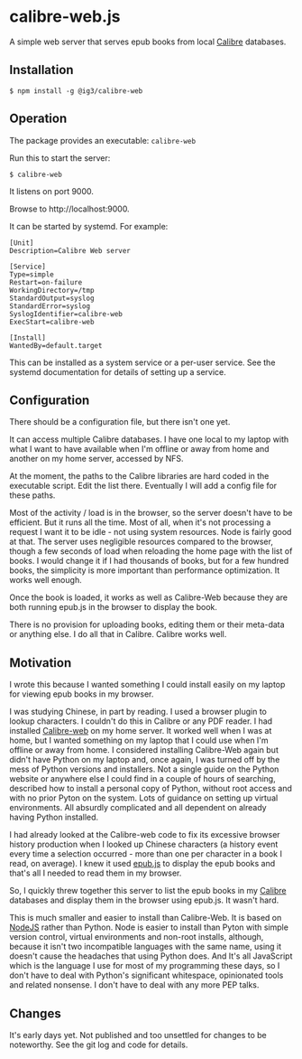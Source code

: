 # calibre-web.js

A simple web server that serves epub books from local
[Calibre](https://github.com/kovidgoyal/calibre) databases.

## Installation
```
$ npm install -g @ig3/calibre-web
```

## Operation
The package provides an executable: `calibre-web`

Run this to start the server:

```
$ calibre-web
```

It listens on port 9000.

Browse to http://localhost:9000.

It can be started by systemd. For example:

```
[Unit]
Description=Calibre Web server

[Service]
Type=simple
Restart=on-failure
WorkingDirectory=/tmp
StandardOutput=syslog
StandardError=syslog
SyslogIdentifier=calibre-web
ExecStart=calibre-web

[Install]
WantedBy=default.target
```

This can be installed as a system service or a per-user service. See the
systemd documentation for details of setting up a service.


## Configuration

There should be a configuration file, but there isn't one yet. 

It can access multiple Calibre databases. I have one local to my laptop with
what I want to have available when I'm offline or away from home and
another on my home server, accessed by NFS.

At the moment, the paths to the Calibre libraries are hard coded in the
executable script. Edit the list there. Eventually I will add a config file
for these paths.

Most of the activity / load is in the browser, so the server doesn't have
to be efficient. But it runs all the time. Most of all, when it's not
processing a request I want it to be idle - not using system resources.
Node is fairly good at that. The server uses negligible resources compared
to the browser, though a few seconds of load when reloading the home page
with the list of books. I would change it if I had thousands of books, but
for a few hundred books, the simplicity is more important than performance
optimization. It works well enough.

Once the book is loaded, it works as well as Calibre-Web because they are
both running epub.js in the browser to display the book.

There is no provision for uploading books, editing them or their meta-data
or anything else. I do all that in Calibre. Calibre works well.

## Motivation

I wrote this because I wanted something I could install easily on my laptop
for viewing epub books in my browser.

I was studying Chinese, in part by reading. I used a browser plugin to
lookup characters. I couldn't do this in Calibre or any PDF reader. I had
installed [Calibre-web](https://github.com/janeczku/calibre-web) on my
home server. It worked well when I was at home, but I wanted something on
my laptop that I could use when I'm offline or away from home. I considered
installing Calibre-Web again but didn't have Python on my laptop and, once
again, I was turned off by the mess of Python versions and installers. Not
a single guide on the Python website or anywhere else I could find in a
couple of hours of searching, described how to install a personal copy of
Python, without root access and with no prior Pyton on the system. Lots of
guidance on setting up virtual environments. All absurdly complicated and
all dependent on already having Python installed.

I had already looked at the Calibre-web code to fix its excessive browser
history production when I looked up Chinese characters (a history event
every time a selection occurred - more than one per character in a book I
read, on average). I knew it used
[epub.js](https://github.com/futurepress/epub.js) to display the epub books
and that's all I needed to read them in my browser.

So, I quickly threw together this server to list the epub books in my
[Calibre](https://github.com/kovidgoyal/calibre) databases and display them
in the browser using epub.js. It wasn't hard.

This is much smaller and easier to install than Calibre-Web. It is based on
[NodeJS](https://nodejs.org/en/) rather than Python. Node is easier to
install than Pyton with simple version control, virtual environments and
non-root installs, although, because it isn't two incompatible languages
with the same name, using it doesn't cause the headaches that using Python
does. And It's all JavaScript which is the language I use for most of my
programming these days, so I don't have to deal with Python's significant
whitespace, opinionated tools and related nonsense. I don't have to deal
with any more PEP talks.

## Changes

It's early days yet. Not published and too unsettled for changes to be
noteworthy. See the git log and code for details.
